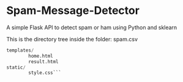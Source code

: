 # Spam-Message-Detector
A simple Flask API to detect spam or ham using Python and sklearn

This is the directory tree inside the folder:
spam.csv
```app.py
templates/
        home.html
        result.html
static/
        style.css```


